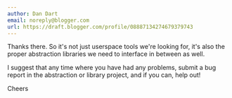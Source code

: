 ```yaml
---
author: Dan Dart
email: noreply@blogger.com
url: https://draft.blogger.com/profile/08887134274679379743
---
```


Thanks there. So it's not just userspace tools we're looking for, it's also the proper abstraction libraries we need to interface in between as well.

I suggest that any time where you have had any problems, submit a bug report in the abstraction or library project, and if you can, help out!

Cheers
